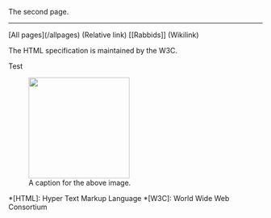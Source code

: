 The second page.
<hr>
[All pages](/allpages) (Relative link)
[[Rabbids]] (Wikilink)

The HTML specification is maintained by the W3C.

Test

<figure>
  <img src="https://cdn.nickjrindia.com/wp-content/uploads/2019/07/15083344/1920-x-1440-Masha.jpg" width=200px>
  <figcaption>A caption for the above image.</figcaption>
</figure>

*[HTML]: Hyper Text Markup Language
*[W3C]:  World Wide Web Consortium